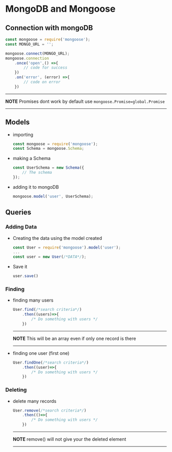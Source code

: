 # MongoDB and Mongoose
## Connection with mongoDB
```javascript
const mongoose = require('mongoose');
const MONGO_URL = '';

mongoose.connect(MONGO_URL);
mongoose.connection
	.once('open',() =>{
		// code for success
	})
	.on('error', (error) =>{
		// code on error
	})
```
---

**NOTE**
Promises dont work by default use ```mongoose.Promise=global.Promise```

---
## Models
- importing
	```javascript
	const mongoose = require('mongoose');
	const Schema = mongoose.Schema;
	```
- making a Schema
	```javascript
	const UserSchema = new Schema({
		// The schema
	});
	```
- adding it to mongoDB
	```javascript
	mongoose.model('user', UserSchema);
	```

## Queries
### Adding Data
- Creating the data using the model created
	```javascript
	const User = require('mongoose').model('user');
	...
	const user = new User(/*DATA*/);
	```
- Save it
	```javascript
	user.save()
	```
### Finding
- finding many users
	```javascript
	User.find(/*search criteria*/)
		.then((users)=>{
			/* Do something with users */
		})
	```
	---

	**NOTE**
	This will be an array even if only one record is there

	---
- finding one user (first one)
	```javascript
	User.findOne(/*search criteria*/)
		.then((user)=>{
			/* Do something with users */
		})
	```
### Deleting
- delete many records
	```javascript
	User.remove(/*search criteria*/)
		.then(()=>{
			/* Do something with users */
		})
	```
	---

	**NOTE**
	remove() will not give your the deleted element

	---

